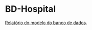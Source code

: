 # BD-Hospital
[Relatório do modelo do banco de dados](https://docs.google.com/document/d/1InnZcPTdKXRMxqkoV9DO8v8JT8Fix5MHZv_G6FLDeVo/edit?usp=sharing).
